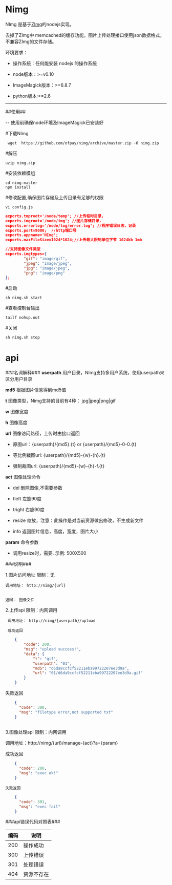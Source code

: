 Nimg
====


NImg 是基于[ZImg](https://github.com/buaazp/zimg)的nodejs实现。

去掉了ZImg中 memcached的缓存功能，图片上传处理接口使用json数据格式。不兼容ZImg的文件存储。

环境要求：

- 操作系统：任何能安装 nodejs 的操作系统

- node版本：>=v0.10

- ImageMagick版本：>=6.8.7

- python版本:>=2.6



**********************



##使用##


-- 使用前确保node环境及ImageMagick已安装好

  \#下载NImg

     wget  https://github.com/ofpay/nimg/archive/master.zip -O nimg.zip

   \#解压
    
    uzip nimg.zip

   \#安装依赖模组
   
    cd nimg-master
    npm install

   \#修改配置,确保图片存储及上传目录有足够的权限

    vi config.js

```json
exports.tmproot='/node/temp'; //上传临时目录，
exports.imgroot='/node/img'; //图片存储目录，
exports.errorlog='/node/log/error.log'; //程序错误日志，记录
exports.port=9000;  //http端口号
exports.appname='NImg';
exports.maxFileSize=1024*1024;//上传最大限制单位字节 1024kb 1mb

//支持图像文件类型
exports.imgtypes={
        "gif": "image/gif",
        "jpeg": "image/jpeg",
        "jpg": "image/jpeg",
        "png": "image/png"
};

```

  \#启动
 
    sh nimg.sh start

  \#查看控制台输出

    tailf nohup.out

  \#关闭

    sh nimg.sh stop



api
========================

###名词解释###
**userpath**  用户目录，NImg支持多用户系统，使用userpath来区分用户目录

**md5**   根据图片信息得到md5值

**t**    图像类型，Nimg支持的目前有4种： jpg|jpeg|png|gif

**w**   图像宽度

**h**    图像高度

**url**  图像访问路径，上传时由接口返回

  - 原图url：{userpath}/{md5}.{t}  or  {userpath}/{md5}-0-0.{t}
 
  - 等比例裁图url:  {userpath}/{md5}-{w}-{h}.{t} 

  - 强制裁图url:  {userpath}/{md5}-{w}-{h}-f.{t} 


**act**  图像处理命令   

  -  del 删除图像,不需要参数  
  
  -  tleft 左旋90度
  
  -  tright 右旋90度
  
  -  resize 缩放，注意：此操作是对当前资源做出修改，不生成新文件

  -  info 返回图片信息，高度，宽度，图片大小


**param**  命令参数  

  -  调用resize时，需要. 示例: 500X500



###说明###


1.图片访问地址   限制：无

	调用地址： http://nimg/{url}   


	返回： 图像文件


2.上传api  限制：内网调用

	 调用地址： http://nimg/{userpath}/upload

	 成功返回
	 
```json
    {
        "code": 200,
        "msg": "upload success!",
        "data": {
            "t": "gif",
            "userpath": "01",
            "md5": "d6da9ccfcf52211eba99722207ee3d9a",
            "url": "01/d6da9ccfcf52211eba99722207ee3d9a.gif"
        }
    }
```
   失败返回
     
     
```json
    {
      "code": 300,
      "msg": "filetype error,not supported txt"
    }
      
```

3.图像处理api  限制：内网调用

   调用地址：http://nimg/{url}/manage-{act}?a={param} 

   成功返回
     
```json
    {
      "code": 200,
      "msg": "exec ok!"
    }
```
 
    失败返回
    
```json
    {
      "code": 301,
      "msg": "exec fail"
    }
```



###api错误代码对照表###

编码| 说明
--------------|------------------
200|操作成功 
300|上传错误
301|处理错误
404|资源不存在
